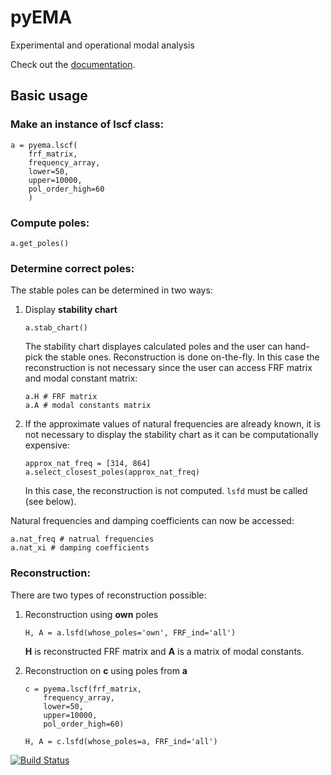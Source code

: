 # pyEMA

Experimental and operational modal analysis

Check out the [documentation](https://pyema.readthedocs.io/en/latest/).

## Basic usage

### Make an instance of **lscf** class:
```
a = pyema.lscf(
    frf_matrix,
    frequency_array,
    lower=50,
    upper=10000,
    pol_order_high=60
    )
```
### Compute poles:
```
a.get_poles()
```
### Determine correct poles:
The stable poles can be determined in two ways:
1. Display **stability chart**
    ```
    a.stab_chart()
    ```
    The stability chart displayes calculated poles and the user can hand-pick the stable ones. Reconstruction is done on-the-fly. In this case the reconstruction is not necessary since the user can access FRF matrix and modal constant matrix:
    ```
    a.H # FRF matrix
    a.A # modal constants matrix
    ```
2. If the approximate values of natural frequencies are already known, it is not necessary to display the stability chart as it can be computationally expensive:
    ```
    approx_nat_freq = [314, 864]
    a.select_closest_poles(approx_nat_freq)
    ```
    In this case, the reconstruction is not computed. `lsfd` must be called (see below).

Natural frequencies and damping coefficients can now be accessed:
```
a.nat_freq # natrual frequencies
a.nat_xi # damping coefficients
```
### Reconstruction:
There are two types of reconstruction possible:
1. Reconstruction using **own** poles
    ```
    H, A = a.lsfd(whose_poles='own', FRF_ind='all') 
    ```
    **H** is reconstructed FRF matrix and **A** is a matrix of modal constants.

2. Reconstruction on **c** using poles from **a**
    ```
    c = pyema.lscf(frf_matrix, 
        frequency_array, 
        lower=50, 
        upper=10000, 
        pol_order_high=60)
        
    H, A = c.lsfd(whose_poles=a, FRF_ind='all')
    ```

[![Build Status](https://travis-ci.com/ladisk/pyEMA.svg?branch=master)](https://travis-ci.com/ladisk/pyEMA)